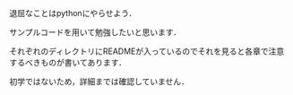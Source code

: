 退屈なことはpythonにやらせよう．

サンプルコードを用いて勉強したいと思います．

それぞれのディレクトリにREADMEが入っているのでそれを見ると各章で注意するべきものが書いてあります．

初学ではないため，詳細までは確認していません．

